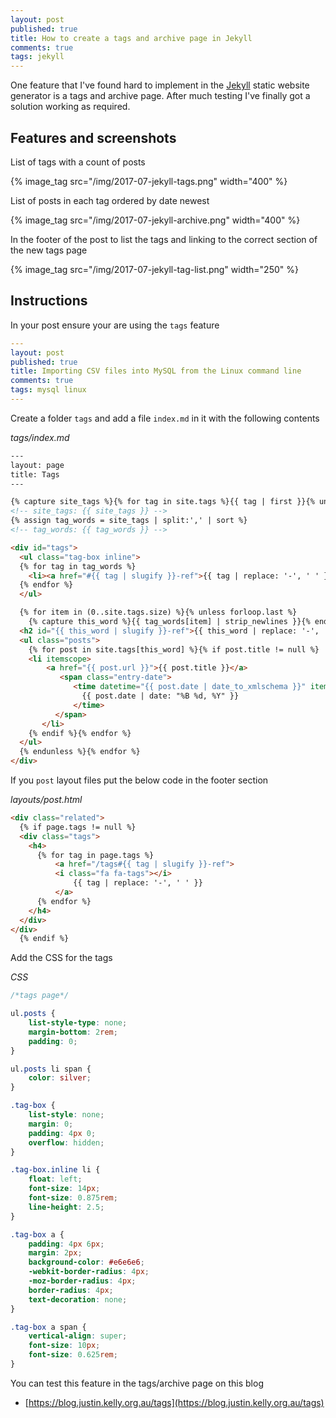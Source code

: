 ```yaml
---
layout: post
published: true
title: How to create a tags and archive page in Jekyll
comments: true
tags: jekyll 
---
```

One feature that I've found hard to implement in the [Jekyll](https://jekyllrb.com/) static website generator is a tags and archive page.
After much testing I've finally got a solution working as required. 

## Features and screenshots

List of tags with a count of posts

{% image_tag src="/img/2017-07-jekyll-tags.png" width="400" %}

List of posts in each tag ordered by date newest

{% image_tag src="/img/2017-07-jekyll-archive.png" width="400" %}

In the footer of the post to list the tags and linking to the correct section of the new tags page

{% image_tag src="/img/2017-07-jekyll-tag-list.png" width="250" %}

## Instructions

In your post ensure your are using the `tags` feature 

``` yaml
---
layout: post
published: true
title: Importing CSV files into MySQL from the Linux command line
comments: true
tags: mysql linux
---
```

Create a folder `tags` and add a file `index.md` in it with the following contents

<!--more-->

_tags/index.md_

``` html
---
layout: page
title: Tags
---

{% capture site_tags %}{% for tag in site.tags %}{{ tag | first }}{% unless forloop.last %},{% endunless %}{% endfor %}{% endcapture %}
<!-- site_tags: {{ site_tags }} -->
{% assign tag_words = site_tags | split:',' | sort %}
<!-- tag_words: {{ tag_words }} -->

<div id="tags">
  <ul class="tag-box inline">
  {% for tag in tag_words %}
    <li><a href="#{{ tag | slugify }}-ref">{{ tag | replace: '-', ' ' }} <span>{{ site.tags[tag] | size }}</span></a></li>
  {% endfor %}
  </ul>

  {% for item in (0..site.tags.size) %}{% unless forloop.last %}
    {% capture this_word %}{{ tag_words[item] | strip_newlines }}{% endcapture %}
  <h2 id="{{ this_word | slugify }}-ref">{{ this_word | replace: '-', ' ' }}</h2>
  <ul class="posts">
    {% for post in site.tags[this_word] %}{% if post.title != null %}
    <li itemscope>
        <a href="{{ post.url }}">{{ post.title }}</a>
           <span class="entry-date">
              <time datetime="{{ post.date | date_to_xmlschema }}" itemprop="datePublished">
                {{ post.date | date: "%B %d, %Y" }}
              </time>
          </span> 
       </li>
    {% endif %}{% endfor %}
  </ul>
  {% endunless %}{% endfor %}
</div>
```

If you `post` layout files put the below code in the footer section

_layouts/post.html_

``` html
<div class="related">
  {% if page.tags != null %}
  <div class="tags">
    <h4>
      {% for tag in page.tags %}
	      <a href="/tags#{{ tag | slugify }}-ref">
          <i class="fa fa-tags"></i>
	          {{ tag | replace: '-', ' ' }}
	      </a> 
      {% endfor %}
    </h4>
  </div>
</div>
  {% endif %}
```

Add the CSS for the tags

_CSS_

``` css
/*tags page*/

ul.posts {
    list-style-type: none;
    margin-bottom: 2rem;
    padding: 0;
}

ul.posts li span {
    color: silver;
}

.tag-box {
    list-style: none;
    margin: 0;
    padding: 4px 0;
    overflow: hidden;
}

.tag-box.inline li {
    float: left;
    font-size: 14px;
    font-size: 0.875rem;
    line-height: 2.5;
}

.tag-box a {
    padding: 4px 6px;
    margin: 2px;
    background-color: #e6e6e6;
    -webkit-border-radius: 4px;
    -moz-border-radius: 4px;
    border-radius: 4px;
    text-decoration: none;
}

.tag-box a span {
    vertical-align: super;
    font-size: 10px;
    font-size: 0.625rem;
}
```

You can test this feature in the tags/archive page on this blog

* [https://blog.justin.kelly.org.au/tags](https://blog.justin.kelly.org.au/tags)

